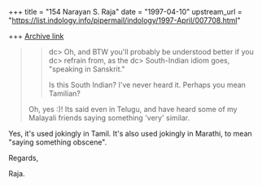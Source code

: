 +++
title = "154 Narayan S. Raja"
date = "1997-04-10"
upstream_url = "https://list.indology.info/pipermail/indology/1997-April/007708.html"

+++
[Archive link](https://list.indology.info/pipermail/indology/1997-April/007708.html)



> >  dc> Oh, and BTW you'll probably be understood better if you
> >  dc> refrain from, as the
> >  dc> South-Indian idiom goes, "speaking in Sanskrit." <grin>
> > 
> > Is this South Indian? I've never heard it. Perhaps you mean Tamilian?
> 
> Oh, yes :)! Its said even in Telugu, and have heard some of my Malayali 
> friends saying something 'very' similar.


Yes, it's used jokingly in Tamil.
It's also used jokingly in Marathi, 
to mean "saying something obscene".

Regards,


Raja.







